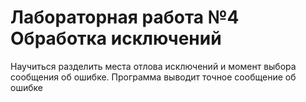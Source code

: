 # Лабораторная работа №4 Обработка исключений
Научиться разделить места отлова исключений и момент выбора сообщения об
ошибке.
Программа выводит точное сообщение об ошибке

